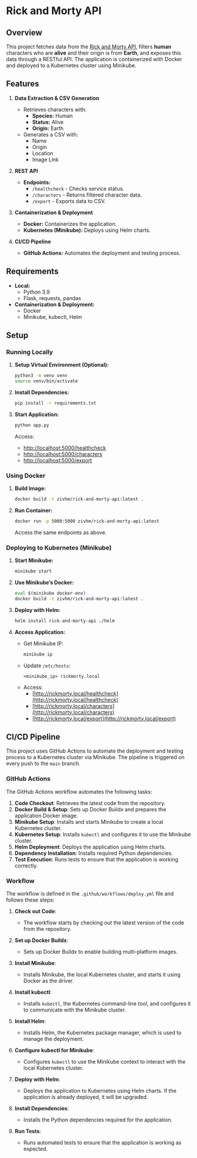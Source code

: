 # Rick and Morty API

## Overview

This project fetches data from the [Rick and Morty API](https://rickandmortyapi.com/), filters <B>human</B> characters who are <B>alive</B> and their origin is from <B>Earth</B>, and exposes this data through a RESTful API. The application is containerized with Docker and deployed to a Kubernetes cluster using Minikube.

## Features

1. **Data Extraction & CSV Generation**
   - Retrieves characters with:
     - **Species:** Human
     - **Status:** Alive
     - **Origin:** Earth
   - Generates a CSV with:
     - Name
     - Origin
     - Location
     - Image Link

2. **REST API**
   - **Endpoints:**
     - `/healthcheck` - Checks service status.
     - `/characters` - Returns filtered character data.
     - `/export` - Exports data to CSV.

3. **Containerization & Deployment**
   - **Docker:** Containerizes the application.
   - **Kubernetes (Minikube):** Deploys using Helm charts.

4. **CI/CD Pipeline**
   - **GitHub Actions:** Automates the deployment and testing process.

## Requirements

- **Local:**
  - Python 3.9
  - Flask, requests, pandas
- **Containerization & Deployment:**
  - Docker
  - Minikube, kubectl, Helm

## Setup

### Running Locally

1. **Setup Virtual Environment (Optional):**
    ```sh
    python3 -m venv venv
    source venv/bin/activate
    ```

2. **Install Dependencies:**
    ```sh
    pip install -r requirements.txt
    ```

3. **Start Application:**
    ```sh
    python app.py
    ```
    Access:
    - [http://localhost:5000/healthcheck](http://localhost:5000/healthcheck)
    - [http://localhost:5000/characters](http://localhost:5000/characters)
    - [http://localhost:5000/export](http://localhost:5000/export)

### Using Docker

1. **Build Image:**
    ```sh
    docker build -t zivhm/rick-and-morty-api:latest .
    ```

2. **Run Container:**
    ```sh
    docker run -p 5000:5000 zivhm/rick-and-morty-api:latest
    ```
    Access the same endpoints as above.

### Deploying to Kubernetes (Minikube)

1. **Start Minikube:**
    ```sh
    minikube start
    ```

2. **Use Minikube’s Docker:**
    ```sh
    eval $(minikube docker-env)
    docker build -t zivhm/rick-and-morty-api:latest .
    ```

3. **Deploy with Helm:**
    ```sh
    helm install rick-and-morty-api ./helm
    ```

4. **Access Application:**
    - Get Minikube IP:
      ```sh
      minikube ip
      ```
    - Update `/etc/hosts`:
      ```
      <minikube_ip> rickmorty.local
      ```
    - Access:
      - [http://rickmorty.local/healthcheck](http://rickmorty.local/healthcheck)
      - [http://rickmorty.local/characters](http://rickmorty.local/characters)
      - [http://rickmorty.local/export](http://rickmorty.local/export)

## CI/CD Pipeline

This project uses GitHub Actions to automate the deployment and testing process to a Kubernetes cluster via Minikube. The pipeline is triggered on every push to the `main` branch.

### GitHub Actions

The GitHub Actions workflow automates the following tasks:

1. **Code Checkout**: Retrieves the latest code from the repository.
2. **Docker Build & Setup**: Sets up Docker Buildx and prepares the application Docker image.
3. **Minikube Setup**: Installs and starts Minikube to create a local Kubernetes cluster.
4. **Kubernetes Setup**: Installs `kubectl` and configures it to use the Minikube cluster.
5. **Helm Deployment**: Deploys the application using Helm charts.
6. **Dependency Installation**: Installs required Python dependencies.
7. **Test Execution**: Runs tests to ensure that the application is working correctly.

### Workflow

The workflow is defined in the `.github/workflows/deploy.yml` file and follows these steps:

1. **Check out Code**: 
    - The workflow starts by checking out the latest version of the code from the repository.

2. **Set up Docker Buildx**:
    - Sets up Docker Buildx to enable building multi-platform images.

3. **Install Minikube**:
    - Installs Minikube, the local Kubernetes cluster, and starts it using Docker as the driver.

4. **Install kubectl**:
    - Installs `kubectl`, the Kubernetes command-line tool, and configures it to communicate with the Minikube cluster.

5. **Install Helm**:
    - Installs Helm, the Kubernetes package manager, which is used to manage the deployment.

6. **Configure kubectl for Minikube**:
    - Configures `kubectl` to use the Minikube context to interact with the local Kubernetes cluster.

7. **Deploy with Helm**:
    - Deploys the application to Kubernetes using Helm charts. If the application is already deployed, it will be upgraded.

8. **Install Dependencies**:
    - Installs the Python dependencies required for the application.

9. **Run Tests**:
    - Runs automated tests to ensure that the application is working as expected.

